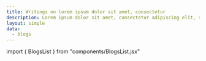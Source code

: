 ```yaml
---
title: Writings on lorem ipsum dolor sit amet, consectetur
description: Lorem ipsum dolor sit amet, consectetur adipiscing elit, sed do eiusmod tempor incididunt ut labore et dolore magna aliqua.
layout: simple
data:
  - blogs
---
```


import { BlogsList } from "components/BlogsList.jsx"

<BlogsList blogs={blogs}/>

